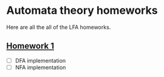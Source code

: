 # Automata theory homeworks
Here are all the all of the LFA homeworks.
## [Homework 1](./hw1/)
- [ ] DFA implementation  
- [ ] NFA implementation